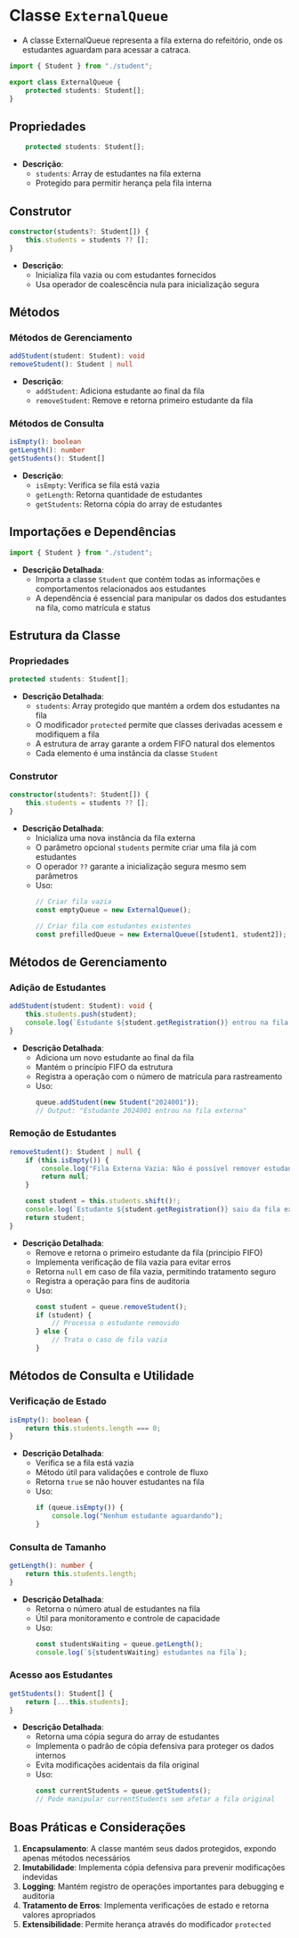 # Classe `ExternalQueue`
- A classe ExternalQueue representa a fila externa do refeitório, onde os estudantes aguardam para acessar a catraca.

```typescript
import { Student } from "./student";

export class ExternalQueue {
    protected students: Student[];
}
```

## Propriedades
```typescript
    protected students: Student[];
```
- **Descrição**:
    - `students`: Array de estudantes na fila externa
    - Protegido para permitir herança pela fila interna

## Construtor
```typescript
constructor(students?: Student[]) {
    this.students = students ?? [];
}
```
- **Descrição**:
    - Inicializa fila vazia ou com estudantes fornecidos
    - Usa operador de coalescência nula para inicialização segura

## Métodos

### Métodos de Gerenciamento
```typescript
addStudent(student: Student): void
removeStudent(): Student | null
```
- **Descrição**:
    - `addStudent`: Adiciona estudante ao final da fila
    - `removeStudent`: Remove e retorna primeiro estudante da fila

### Métodos de Consulta
```typescript
isEmpty(): boolean
getLength(): number
getStudents(): Student[]
```
- **Descrição**:
    - `isEmpty`: Verifica se fila está vazia
    - `getLength`: Retorna quantidade de estudantes
    - `getStudents`: Retorna cópia do array de estudantes

## Importações e Dependências
```typescript
import { Student } from "./student";
```
- **Descrição Detalhada**:
    - Importa a classe `Student` que contém todas as informações e comportamentos relacionados aos estudantes
    - A dependência é essencial para manipular os dados dos estudantes na fila, como matrícula e status

## Estrutura da Classe

### Propriedades
```typescript
protected students: Student[];
```
- **Descrição Detalhada**:
    - `students`: Array protegido que mantém a ordem dos estudantes na fila
    - O modificador `protected` permite que classes derivadas acessem e modifiquem a fila
    - A estrutura de array garante a ordem FIFO natural dos elementos
    - Cada elemento é uma instância da classe `Student`

### Construtor
```typescript
constructor(students?: Student[]) {
    this.students = students ?? [];
}
```
- **Descrição Detalhada**:
    - Inicializa uma nova instância da fila externa
    - O parâmetro opcional `students` permite criar uma fila já com estudantes
    - O operador `??` garante a inicialização segura mesmo sem parâmetros
    - Uso: 
        ```typescript
        // Criar fila vazia
        const emptyQueue = new ExternalQueue();
        
        // Criar fila com estudantes existentes
        const prefilledQueue = new ExternalQueue([student1, student2]);
        ```

## Métodos de Gerenciamento

### Adição de Estudantes
```typescript
addStudent(student: Student): void {
    this.students.push(student);
    console.log(`Estudante ${student.getRegistration()} entrou na fila externa`);
}
```
- **Descrição Detalhada**:
    - Adiciona um novo estudante ao final da fila
    - Mantém o princípio FIFO da estrutura
    - Registra a operação com o número de matrícula para rastreamento
    - Uso:
        ```typescript
        queue.addStudent(new Student("2024001"));
        // Output: "Estudante 2024001 entrou na fila externa"
        ```

### Remoção de Estudantes
```typescript
removeStudent(): Student | null {
    if (this.isEmpty()) {
        console.log("Fila Externa Vazia: Não é possível remover estudantes.");
        return null;
    }

    const student = this.students.shift()!;
    console.log(`Estudante ${student.getRegistration()} saiu da fila externa`);
    return student;
}
```
- **Descrição Detalhada**:
    - Remove e retorna o primeiro estudante da fila (princípio FIFO)
    - Implementa verificação de fila vazia para evitar erros
    - Retorna `null` em caso de fila vazia, permitindo tratamento seguro
    - Registra a operação para fins de auditoria
    - Uso:
        ```typescript
        const student = queue.removeStudent();
        if (student) {
            // Processa o estudante removido
        } else {
            // Trata o caso de fila vazia
        }
        ```

## Métodos de Consulta e Utilidade

### Verificação de Estado
```typescript
isEmpty(): boolean {
    return this.students.length === 0;
}
```
- **Descrição Detalhada**:
    - Verifica se a fila está vazia
    - Método útil para validações e controle de fluxo
    - Retorna `true` se não houver estudantes na fila
    - Uso:
        ```typescript
        if (queue.isEmpty()) {
            console.log("Nenhum estudante aguardando");
        }
        ```

### Consulta de Tamanho
```typescript
getLength(): number {
    return this.students.length;
}
```
- **Descrição Detalhada**:
    - Retorna o número atual de estudantes na fila
    - Útil para monitoramento e controle de capacidade
    - Uso:
        ```typescript
        const studentsWaiting = queue.getLength();
        console.log(`${studentsWaiting} estudantes na fila`);
        ```

### Acesso aos Estudantes
```typescript
getStudents(): Student[] {
    return [...this.students];
}
```
- **Descrição Detalhada**:
    - Retorna uma cópia segura do array de estudantes
    - Implementa o padrão de cópia defensiva para proteger os dados internos
    - Evita modificações acidentais da fila original
    - Uso:
        ```typescript
        const currentStudents = queue.getStudents();
        // Pode manipular currentStudents sem afetar a fila original
        ```

## Boas Práticas e Considerações
1. **Encapsulamento**: A classe mantém seus dados protegidos, expondo apenas métodos necessários
2. **Imutabilidade**: Implementa cópia defensiva para prevenir modificações indevidas
3. **Logging**: Mantém registro de operações importantes para debugging e auditoria
4. **Tratamento de Erros**: Implementa verificações de estado e retorna valores apropriados
5. **Extensibilidade**: Permite herança através do modificador `protected`
